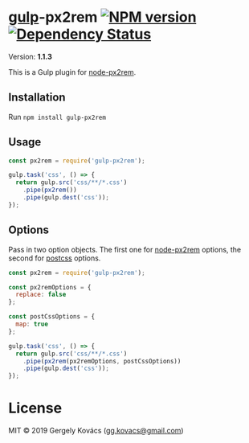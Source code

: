 # [gulp](https://github.com/gulpjs/gulp)-px2rem [![NPM version][npm-image]][npm-url] [![Dependency Status][daviddm-image]][daviddm-url]
Version: **1.1.3**

This is a Gulp plugin for [node-px2rem](https://github.com/ggkovacs/node-px2rem).

## Installation

Run `npm install gulp-px2rem`

## Usage

```js
const px2rem = require('gulp-px2rem');

gulp.task('css', () => {
  return gulp.src('css/**/*.css')
    .pipe(px2rem())
    .pipe(gulp.dest('css'));
});
```

## Options

Pass in two option objects. The first one for [node-px2rem](https://github.com/ggkovacs/node-px2rem) options, the second for [postcss](https://github.com/postcss/postcss) options.

```js
const px2rem = require('gulp-px2rem');

const px2remOptions = {
  replace: false
};

const postCssOptions = {
  map: true
};

gulp.task('css', () => {
  return gulp.src('css/**/*.css')
    .pipe(px2rem(px2remOptions, postCssOptions))
    .pipe(gulp.dest('css'));
});
```

# License
MIT © 2019 Gergely Kovács (gg.kovacs@gmail.com)

[npm-image]: https://badge.fury.io/js/gulp-px2rem.svg
[npm-url]: https://npmjs.org/package/gulp-px2rem
[daviddm-image]: https://david-dm.org/ggkovacs/gulp-px2rem.svg?theme=shields.io
[daviddm-url]: https://david-dm.org/ggkovacs/gulp-px2rem
